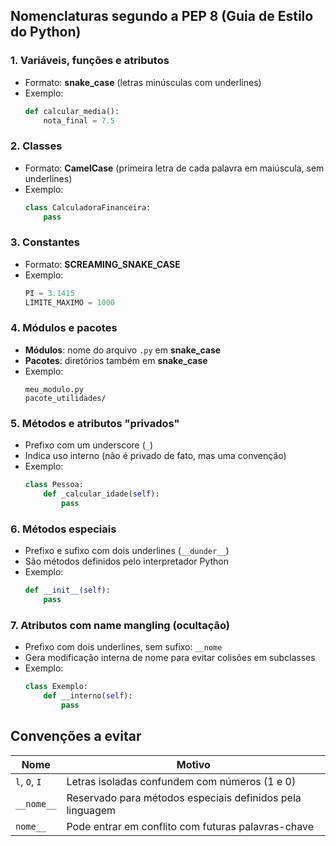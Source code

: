 ## Nomenclaturas segundo a PEP 8 (Guia de Estilo do Python)

### 1. Variáveis, funções e atributos
* Formato: **snake_case** (letras minúsculas com underlines)
* Exemplo:
  ```python
  def calcular_media():
      nota_final = 7.5
  ```

### 2. Classes
* Formato: **CamelCase** (primeira letra de cada palavra em maiúscula, sem underlines)
* Exemplo:
  ```python
  class CalculadoraFinanceira:
      pass
  ```

### 3. Constantes
* Formato: **SCREAMING_SNAKE_CASE**
* Exemplo:
  ```python
  PI = 3.1415
  LIMITE_MAXIMO = 1000
  ```

### 4. Módulos e pacotes
* **Módulos**: nome do arquivo `.py` em **snake_case**
* **Pacotes**: diretórios também em **snake_case**
* Exemplo:
  ```
  meu_modulo.py
  pacote_utilidades/
  ```

### 5. Métodos e atributos "privados"
* Prefixo com um underscore (`_`)
* Indica uso interno (não é privado de fato, mas uma convenção)
* Exemplo:
  ```python
  class Pessoa:
      def _calcular_idade(self):
          pass
  ```

### 6. Métodos especiais
* Prefixo e sufixo com dois underlines (`__dunder__`)
* São métodos definidos pelo interpretador Python
* Exemplo:
  ```python
  def __init__(self):
      pass
  ```

### 7. Atributos com name mangling (ocultação)
* Prefixo com dois underlines, sem sufixo: `__nome`
* Gera modificação interna de nome para evitar colisões em subclasses
* Exemplo:
  ```python
  class Exemplo:
      def __interno(self):
          pass
  ```

## Convenções a evitar
| Nome          | Motivo                                                    |
| ------------- | --------------------------------------------------------- |
| `l`, `O`, `I` | Letras isoladas confundem com números (1 e 0)             |
| `__nome__`    | Reservado para métodos especiais definidos pela linguagem |
| `nome__`      | Pode entrar em conflito com futuras palavras-chave        |
